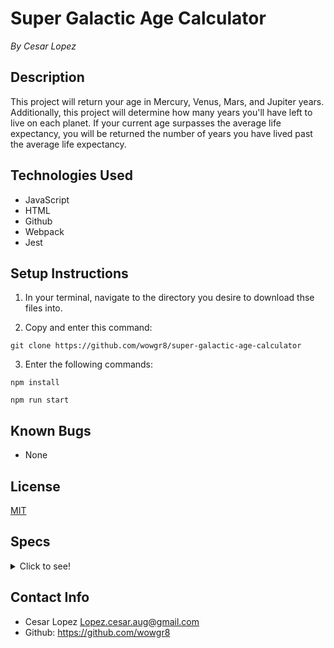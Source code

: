 # Super Galactic Age Calculator #
_By Cesar Lopez_

## Description ##

This project will return your age in Mercury, Venus, Mars, and Jupiter years. Additionally, this project will determine how many years you'll have left to live on each planet. If your current age surpasses the average life expectancy, you will be returned the number of years you have lived past the average life expectancy.

## Technologies Used ##

* JavaScript
* HTML
* Github
* Webpack
* Jest

## Setup Instructions ##

1. In your terminal, navigate to the directory you desire to download thse files into.

2. Copy and enter this command:

```
git clone https://github.com/wowgr8/super-galactic-age-calculator
```
3. Enter the following commands:

```
npm install
```
```
npm run start
```

## Known Bugs ##

* None

## License ##

[MIT](https://opensource.org/license/MIT)

## Specs ##

<details>
<summary> Click to see!</summary>

| # | Spec | Input | Output |
| :-------------     | :-------------     | :------------- | :------------- |
| 1 | Should return users inputted age.  | 28 | 28 |
| 2 | Should return users age in Mercury years.  | 28 | 116.66666666666667 |
| 3 | should return users age in Venus years.  | 28 | 45.16129032258065 |
| 4 | should return users age in Mars ♂ years | 28 | 14.893617021276597 |
| 5 | should return users age in Jupiter ♃ years | 28 | 2.3608768971332212 |
| 6 | should determine how many years user has left to live in Earth years | 28, 88 expected | 60 |
| 7 | should convert how many years user has left to live in other planets (Mercury) years | 28, 88 Expected| 250 |
| 8 | should return number of years on other planets user has left once they've passed their life expectancy Mercury | 88 Expected, 98 User | 41.66666666666667 |

</details>

## Contact Info ##

* Cesar Lopez <Lopez.cesar.aug@gmail.com>
* Github: https://github.com/wowgr8